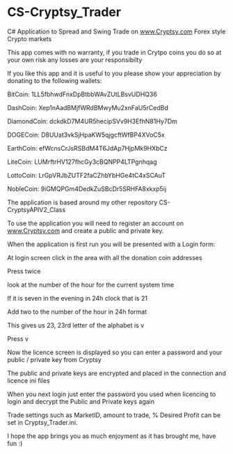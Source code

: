 # CS-Cryptsy_Trader
C# Application to Spread and Swing Trade on www.Cryptsy.com Forex style Crypto markets

This app comes with no warranty, if you trade in Crytpo coins you do so at your own risk any losses are your responsibilty

If you like this app and it is useful to you please show your appreciation by donating to the following wallets:

BitCoin:	    1LL5fbhwdFnxDpBtbbWAvZUtLBsvUDHQ36

DashCoin:	    Xep1nAadBMjfWRdBMwyMu2xnFaU5rCedBd

DiamondCoin:	dckdkD7M4UR5hecipSVv9H3EfhN81Hy7Dm

DOGECoin:	    D8UUat3vkSjHpaKW5qjgcftWfBP4XVoC5x

EarthCoin:	  efWcnsCrJsRSBdM4T6JdAp7HjpMk9HXbCz

LiteCoin:	    LUMrftrHV127fhcGy3cBQNPP4LTPgnhqag

LottoCoin:	  LrGpVRJbZUTF2faCZhbYbHGe4tC4xSCAuT

NobleCoin:	  9iGMQPGm4DedkZuSBcDr5SRHFA8xkxp5ij

The application is based around my other repository CS-CryptsyAPIV2_Class

To use the application you will need to register an account on www.Cryptsy.com and create a public and private key.

When the application is first run you will be presented with a Login form:

  At login screen click in the area with all the donation coin addresses

  Press <ALT> twice

  look at the number of the hour for the current system time

  If it is seven in the evening in 24h clock that is 21

  Add two to the number of the hour in 24h format

  This gives us 23, 23rd letter of the alphabet is v

  Press <CTRL> v

  Now the licence screen is displayed so you can enter a password and your public / private key from Cryptsy

  The public and private keys are encrypted and placed in the connection and licence ini files

  When you next login just enter the password you used when licencing to login and decrypt the Public and Private keys again

Trade settings such as MarketID, amount to trade, % Desired Profit can be set in Cryptsy_Trader.ini.

I hope the app brings you as much enjoyment as it has brought me, have fun :)
